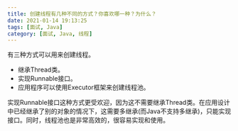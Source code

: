 ```yaml
---
title: 创建线程有几种不同的方式？你喜欢哪一种？为什么？
date: 2021-01-14 19:13:25
tags: [面试, Java]
category: [面试, Java, 线程]
---
```


有三种方式可以用来创建线程。

* 继承Thread类。
* 实现Runnable接口。
* 应用程序可以使用Executor框架来创建线程池。

实现Runnable接口这种方式更受欢迎，因为这不需要继承Thread类。在应用设计中已经继承了别的对象的情况下，这需要多继承(而Java不支持多继承)，只能实现接口。同时，线程池也是非常高效的，很容易实现和使用。
